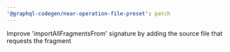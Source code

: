 ```yaml
---
'@graphql-codegen/near-operation-file-preset': patch
---
```


Improve 'importAllFragmentsFrom' signature by adding the source file that requests the fragment
